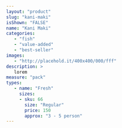 ```yaml
---
layout: "product"
slug: "kani-maki"
isShown: "FALSE"
name: "Kani Maki"
categories:
   - "fish"
   - "value-added"
   - "best-seller"
images:
   - "http://placehold.it/400x400/000/fff"
description: >
   lorem
measure: "pack"
types: 
   - name: "Fresh"
     sizes: 
     - sku: 66
       size: "Regular"
       price: 150
       approx: "3 - 5 person"
---
```

